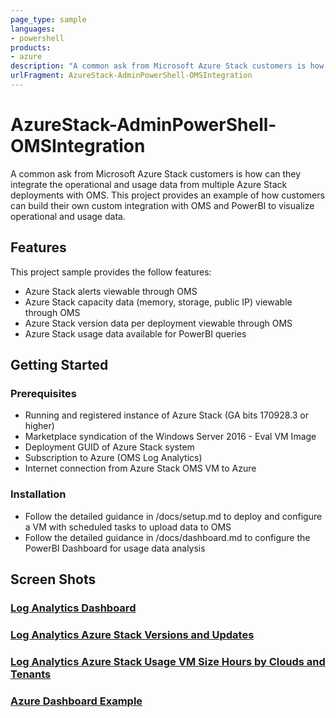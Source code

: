 ```yaml
---
page_type: sample
languages:
- powershell
products:
- azure
description: "A common ask from Microsoft Azure Stack customers is how can they integrate the operational and usage data from multiple Azure Stack deployments with OMS."
urlFragment: AzureStack-AdminPowerShell-OMSIntegration
---
```


# AzureStack-AdminPowerShell-OMSIntegration

A common ask from Microsoft Azure Stack customers is how can they integrate the operational and usage data from multiple Azure Stack deployments with OMS.  This project provides an example of how customers can build their own custom integration with OMS and PowerBI to visualize operational and usage data.

## Features

This project sample provides the follow features:

* Azure Stack alerts viewable through OMS
* Azure Stack capacity data (memory, storage, public IP) viewable through OMS
* Azure Stack version data per deployment viewable through OMS
* Azure Stack usage data available for PowerBI queries

## Getting Started

### Prerequisites

- Running and registered instance of Azure Stack (GA bits 170928.3 or higher)
- Marketplace syndication of the Windows Server 2016 - Eval VM Image
- Deployment GUID of Azure Stack system
- Subscription to Azure (OMS Log Analytics)
- Internet connection from Azure Stack OMS VM to Azure


### Installation

- Follow the detailed guidance in /docs/setup.md to deploy and configure a VM with scheduled tasks to upload data to OMS
- Follow the detailed guidance in /docs/dashboard.md to configure the PowerBI Dashboard for usage data analysis

## Screen Shots
### [Log Analytics Dashboard](https://github.com/Azure-Samples/AzureStack-AdminPowerShell-OMSIntegration/blob/master/docs/screenshots/AzurePortalDashboard.PNG) 
### [Log Analytics Azure Stack Versions and Updates](https://github.com/Azure-Samples/AzureStack-AdminPowerShell-OMSIntegration/blob/master/docs/screenshots/LogAnalyticsVersionsandUpdates.PNG)
### [Log Analytics Azure Stack Usage VM Size Hours by Clouds and Tenants](https://github.com/Azure-Samples/AzureStack-AdminPowerShell-OMSIntegration/blob/master/docs/screenshots/LogAnalyticsUsageVMSizeHoursbyCloud.png )
### [Azure Dashboard Example](https://github.com/Azure-Samples/AzureStack-AdminPowerShell-OMSIntegration/blob/master/docs/screenshots/AzurePortalDashboard.PNG)
